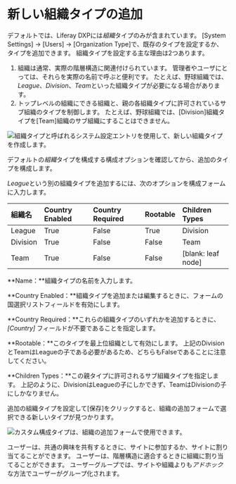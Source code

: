 # 新しい組織タイプの追加

デフォルトでは、Liferay DXPには*組織*タイプのみが含まれています。 [System Settings] → [Users] → [Organization Type]で、既存のタイプを設定するか、タイプを追加できます。 組織タイプを設定する主な理由は2つあります。

1.  組織は通常、実際の階層構造に関連付けられています。 管理者やユーザにとっては、それらを実際の名前で呼ぶと便利です。 たとえば、野球組織では、*League*、*Division*、*Team*といった組織タイプが必要になる場合があります。
2.  トップレベルの組織にできる組織と、親の各組織タイプに許可されているサブ組織のタイプを制御します。 たとえば、野球組織では、[Division]組織タイプを[Team]組織のサブ組織にすることはできません。

![組織タイプと呼ばれるシステム設定エントリを使用して、新しい組織タイプを作成します。](./adding-a-new-organization-type/images/01.png)

デフォルトの*組織*タイプを構成する構成オプションを確認してから、追加のタイプを構成します。

*League*という別の組織タイプを追加するには、次のオプションを構成フォームに入力します。

| 組織名      | Country Enabled | Country Required | Rootable | Children Types         |
| :--- | :--- | :--- | :--- | :--- |
| League   | True            | False            | True     | Division               |
| Division | True            | False            | False    | Team                   |
| Team     | True            | False            | False    | \[blank: leaf node\] |

**Name：**組織タイプの名前を入力します。

**Country Enabled：**組織タイプを追加または編集するときに、フォームの国選択リストフィールドを有効にします。

**Country Required：**これらの組織タイプのいずれかを追加するときに、*[Country]* フィールドが不要であることを指定します。

**Rootable：**このタイプを最上位組織として有効にします。 上記のDivisionとTeamはLeagueの子である必要があるため、どちらもFalseであることに注意してください。

**Children Types：**この親タイプに許可されるサブ組織タイプを指定します。 上記のように、DivisionはLeagueの子にしかできず、TeamはDivisionの子にしかなりません。

追加の組織タイプを設定して[保存]をクリックすると、組織の追加フォームで選択できる新しいタイプが見つかります。

![カスタム構成タイプは、組織の追加フォームで使用できます。](./adding-a-new-organization-type/images/02.png)

ユーザーは、共通の興味を共有するときに、サイトに参加するか、サイトに割り当てることができます。 ユーザーは、階層構造に適合するときに組織に割り当てることができます。 ユーザーグループでは、サイトや組織よりも*アドホック*な方法でユーザーがグループ化されます。
